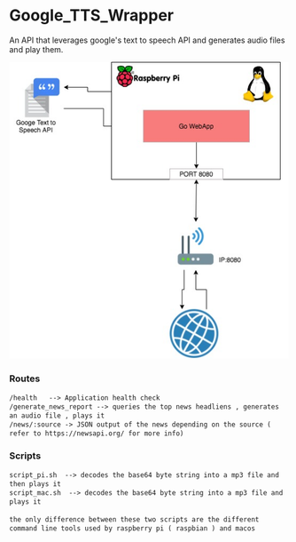 # Google_TTS_Wrapper

An API that leverages google's text to speech API and generates audio files and play them.


![architecture](/docs/GoogleTTS.jpg)



### Routes 


```
/health   --> Application health check 
/generate_news_report --> queries the top news headliens , generates an audio file , plays it 
/news/:source -> JSON output of the news depending on the source ( refer to https://newsapi.org/ for more info)
```

### Scripts 

```
script_pi.sh  --> decodes the base64 byte string into a mp3 file and then plays it 
script_mac.sh  --> decodes the base64 byte string into a mp3 file and plays it 

the only difference between these two scripts are the different command line tools used by raspberry pi ( raspbian ) and macos 
```
